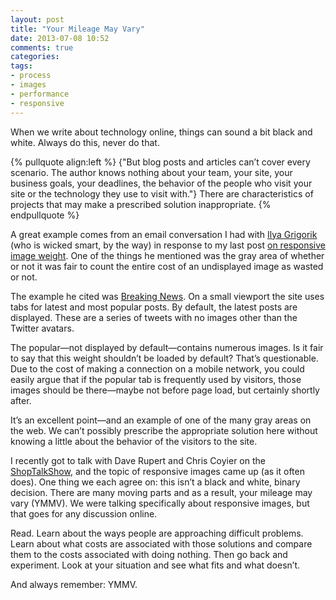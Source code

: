 ```yaml
---
layout: post
title: "Your Mileage May Vary"
date: 2013-07-08 10:52
comments: true
categories: 
tags: 
- process
- images
- performance
- responsive
---
```


When we write about technology online, things can sound a bit black and white. Always do this, never do that. 

{% pullquote align:left %}
{"But blog posts and articles can’t cover every scenario. The author knows nothing about your team, your site, your business goals, your deadlines, the behavior of the people who visit your site or the technology they use to visit with."} There are characteristics of projects that may make a prescribed solution inappropriate.
{% endpullquote %}

A great example comes from an email conversation I had with [Ilya Grigorik](http://www.igvita.com/) (who is wicked smart, by the way) in response to my last post [on responsive image weight](http://timkadlec.com/2013/06/why-we-need-responsive-images/). One of the things he mentioned was the gray area of whether or not it was fair to count the entire cost of an undisplayed image as wasted or not.

The example he cited was [Breaking News](http://www.breakingnews.com/popular). On a small viewport the site uses tabs for latest and most popular posts. By default, the latest posts are displayed. These are a series of tweets with no images other than the Twitter avatars. 

The popular—not displayed by default—contains numerous images. Is it fair to say that this weight shouldn’t be loaded by default? That’s questionable. Due to the cost of making a connection on a mobile network, you could easily argue that if the popular tab is frequently used by visitors, those images should be there—maybe not before page load, but certainly shortly after.

It’s an excellent point—and an example of one of the many gray areas on the web. We can’t possibly prescribe the appropriate solution here without knowing a little about the behavior of the visitors to the site.

I recently got to talk with Dave Rupert and Chris Coyier on the [ShopTalkShow](http://shoptalkshow.com/episodes/075-with-tim-kadlec/), and the topic of responsive images came up (as it often does). One thing we each agree on: this isn’t a black and white, binary decision. There are many moving parts and as a result, your mileage may vary (YMMV).  We were talking specifically about responsive images, but that goes for any discussion online.

Read. Learn about the ways people are approaching difficult problems. Learn about what costs are associated with those solutions and compare them to the costs associated with doing nothing. Then go back and experiment. Look at your situation and see what fits and what doesn’t.  

And always remember: YMMV.
